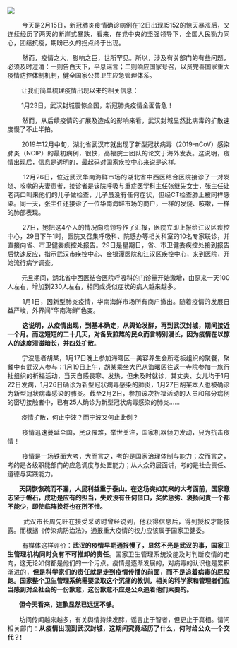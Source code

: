 <p><img src="https://github.com/ZjzMisaka/iaders/img/2020/03/b92d8-0067hHJjly1gbx06dw9f6j30iw0anqbt.jpg"></p>
<p align="justify">​​&nbsp; &nbsp; &nbsp; &nbsp; 今天是2月15日，新冠肺炎疫情确诊病例在12日出现15152的惊天暴涨后，又连续经历了两天的断崖式暴跌，看来，在党中央的坚强领导下，全国人民勠力同心，团结抗疫，期盼已久的拐点终于出现。<span id="more-8868"></span></p>
<p align="justify">&nbsp; &nbsp; &nbsp; &nbsp; 然而，疫情之大，影响之巨，世所罕见。所以，涉及有关部门的有些问题，必须及时澄清：一则告白天下，平息谣言；二则响应国家号召，以资完善国家重大疫情防控体制机制，健全国家公共卫生应急管理体系。</p>
<p align="justify">&nbsp; &nbsp; &nbsp; &nbsp; 让我们简单梳理疫情出现以来的相关信息：</p>
<p align="justify">&nbsp; &nbsp; &nbsp; &nbsp; 1月23日，武汉封城震惊全国，新冠肺炎疫情全面告急！</p>
<p align="justify">&nbsp; &nbsp; &nbsp; &nbsp; 然而，从后续疫情的扩展及造成的影响来看，武汉封城显然比病毒的扩散速度慢了不止半拍。</p>
<p align="justify">&nbsp; &nbsp; &nbsp; &nbsp; 2019年12月中旬，湖北省武汉市就出现了新型冠状病毒（2019-nCoV）感染肺炎（NCIP）的最初病例，很快，高福院士团队的论文于海外发表。这说明，疫情出现后，信息是透明的，最起码对国家疾控中心来说是这样。</p>
<p align="justify">&nbsp; &nbsp; &nbsp; &nbsp; 12月26日，位近武汉华南海鲜市场的湖北省中西医结合医院接诊了一对发烧、咳嗽的夫妻患者，接诊者是该院呼吸与重症医学科主任张继先女士，张主任让老两口叫来他们的儿子做检查，儿子虽没有任何症状，但经CT检查肺上被同样感染。同一天，张主任还接诊了一位华南海鲜市场的商户，一样的发烧、咳嗽，一样的肺部表现。</p>
<p align="justify">&nbsp; &nbsp; &nbsp; &nbsp; 27日，她把这4个人的情况向院领导作了汇报，医院立即上报给江汉区疾控中心，29日下午1时，医院又召集呼吸科、院感办等相关科室的10名专家联诊，并直接向省、市卫健委疾控处报告。29日是星期日，省、市卫健委疾控处接到报告后快速反应，指示武汉市疾控中心、金银潭医院和江汉区疾控中心，来到医院，开始流行病学调查。</p>
<p align="justify">&nbsp; &nbsp; &nbsp; &nbsp; 元旦期间，湖北省中西医结合医院呼吸科的门诊量开始激增，由原来一天100人左右，增加到230人左右，相同或类似症状的病人越来越多。</p>
<p align="justify">&nbsp; &nbsp; &nbsp; &nbsp; 1月1日，因新型肺炎疫情，华南海鲜市场所有商户撤出。随着疫情的发展日益严峻，外界闻“华南海鲜”色变。</p>
<p align="justify">&nbsp; &nbsp; &nbsp; &nbsp; <b>这说明，从疫情出现，到基本确定，从舆论发酵，再到武汉封城，期间接近一个月。而这短短的二十几天，对备受煎熬的民众而言特别漫长，因为疫情在以惊人的速度潜滋暗长，并四处扩散</b>。</p>
<p align="justify">&nbsp; &nbsp; &nbsp; &nbsp; 宁波患者胡某，1月17日晚上参加海曙区一美容养生会所老板组织的聚餐，聚餐中有武汉人参与；1月19日上午，胡某乘坐大巴从海曙区往返一寺院参加一旅行社组织的祈福活动，当天自感畏寒、发热，但未及时就诊，其丈夫、女儿均于1月22日发病，1月26日确诊为新型冠状病毒感染的肺炎，1月27日胡某本人也被确诊为新型冠状病毒感染的肺炎。截至2月2日，参加该次祈福活动的人员和部分病例的密切接触者中，已有25人确诊为新型冠状病毒感染的肺炎……</p>
<p align="justify">&nbsp; &nbsp; &nbsp; &nbsp; 疫情扩散，何止宁波？而宁波又何止此例？</p>
<p align="justify">&nbsp; &nbsp; &nbsp; &nbsp; 疫情迅速蔓延全国，民众罹难，举世关注，国家机器倾力发动，只为抗击疫情！</p>
<p align="justify">&nbsp; &nbsp; &nbsp; &nbsp; 疫情是一场铁面大考，大而言之，考的是国家治理体制与能力；次而言之，考的是各级职能部门的应急调度与处置能力；从大众的层面讲，考的是社会责任、道德与实践能力。</p>
<p align="justify"><b>&nbsp; &nbsp; &nbsp; &nbsp; 天网恢恢疏而不漏，人民利益重于泰山</b><b>。在这场突如其来的大考面前，国家意志坚于磐石，成功是应有的担当，失败没有任何借口，奖优惩劣、褒扬问责一个都不能少，即使临阵换将也在所不惜。</b></p>
<p align="justify">&nbsp; &nbsp; &nbsp; &nbsp; 武汉市长周先旺在接受采访时曾经说到，他获得信息后，得到授权才能披露。而根据《传染病防治法》，通报重大疫情的权力应该属于国家卫健委。</p>
<p align="justify">&nbsp; &nbsp; &nbsp; &nbsp; 有媒体这样评价：<b>武汉的疫情早期通报慢了，显然不光是武汉的事，国家卫生管理机构同时负有不可推卸的责任</b>。国家卫生管理系统没能及时判断疫情的走向，这无论如何都是他们的一个污点。疫情是逐渐发展的，对病毒的认识也是累积渐进的，<b>但是科学家们的责任就是走到疫情传播的前面，而不是追着病毒的屁股跑。国家整个卫生管理系统需要汲取这个沉痛的教训，相关的科学家和管理者们应当感到对全社会的一份歉意，这份歉意不应是公众追着他们索要的。</b></p>
<p align="justify"><b>&nbsp; &nbsp; &nbsp; &nbsp; 但今天看来，道歉显然已远远不够。</b></p>
<p align="justify"><b>&nbsp; &nbsp; &nbsp; &nbsp;</b> 坊间传闻越来越多，有关舆情持续发酵，谣言止于智者，但更止于真相。请问相关部门：<b>从疫情出现到武汉封城，这期间究竟经历了什么，何时给公众一个交代？!</b>​​​​</p>